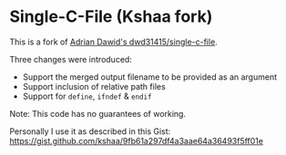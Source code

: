 Single-C-File (Kshaa fork)
=============

This is a fork of [Adrian Dawid's dwd31415/single-c-file](https://github.com/dwd31415/single-c-file).  

Three changes were introduced:
- Support the merged output filename to be provided as an argument
- Support inclusion of relative path files
- Support for `define`, `ifndef` & `endif`

Note: This code has no guarantees of working.

Personally I use it as described in this Gist:
https://gist.github.com/kshaa/9fb61a297df4a3aae64a36493f5ff01e
